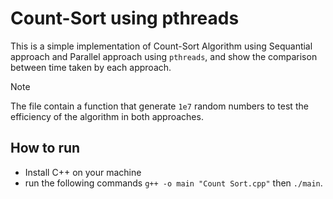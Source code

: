# Count-Sort using pthreads

This is a simple implementation of Count-Sort Algorithm using Sequantial approach and Parallel approach using `pthreads`, and show the comparison between time taken by each approach.

> [!NOTE]
> The file contain a function that generate `1e7` random numbers to test the efficiency of the algorithm in both approaches.

## How to run
- Install C++ on your machine
- run the following commands `g++ -o main "Count Sort.cpp"` then `./main`.
